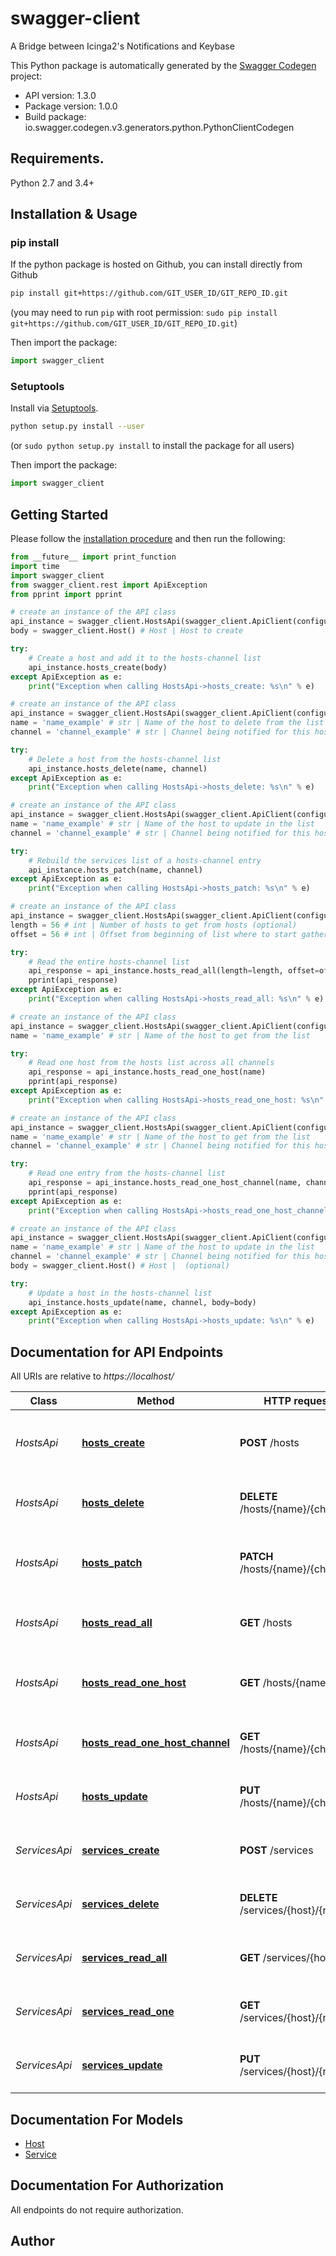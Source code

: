 # swagger-client
A Bridge between Icinga2's Notifications and Keybase

This Python package is automatically generated by the [Swagger Codegen](https://github.com/swagger-api/swagger-codegen) project:

- API version: 1.3.0
- Package version: 1.0.0
- Build package: io.swagger.codegen.v3.generators.python.PythonClientCodegen

## Requirements.

Python 2.7 and 3.4+

## Installation & Usage
### pip install

If the python package is hosted on Github, you can install directly from Github

```sh
pip install git+https://github.com/GIT_USER_ID/GIT_REPO_ID.git
```
(you may need to run `pip` with root permission: `sudo pip install git+https://github.com/GIT_USER_ID/GIT_REPO_ID.git`)

Then import the package:
```python
import swagger_client 
```

### Setuptools

Install via [Setuptools](http://pypi.python.org/pypi/setuptools).

```sh
python setup.py install --user
```
(or `sudo python setup.py install` to install the package for all users)

Then import the package:
```python
import swagger_client
```

## Getting Started

Please follow the [installation procedure](#installation--usage) and then run the following:

```python
from __future__ import print_function
import time
import swagger_client
from swagger_client.rest import ApiException
from pprint import pprint

# create an instance of the API class
api_instance = swagger_client.HostsApi(swagger_client.ApiClient(configuration))
body = swagger_client.Host() # Host | Host to create

try:
    # Create a host and add it to the hosts-channel list
    api_instance.hosts_create(body)
except ApiException as e:
    print("Exception when calling HostsApi->hosts_create: %s\n" % e)

# create an instance of the API class
api_instance = swagger_client.HostsApi(swagger_client.ApiClient(configuration))
name = 'name_example' # str | Name of the host to delete from the list
channel = 'channel_example' # str | Channel being notified for this host

try:
    # Delete a host from the hosts-channel list
    api_instance.hosts_delete(name, channel)
except ApiException as e:
    print("Exception when calling HostsApi->hosts_delete: %s\n" % e)

# create an instance of the API class
api_instance = swagger_client.HostsApi(swagger_client.ApiClient(configuration))
name = 'name_example' # str | Name of the host to update in the list
channel = 'channel_example' # str | Channel being notified for this host

try:
    # Rebuild the services list of a hosts-channel entry
    api_instance.hosts_patch(name, channel)
except ApiException as e:
    print("Exception when calling HostsApi->hosts_patch: %s\n" % e)

# create an instance of the API class
api_instance = swagger_client.HostsApi(swagger_client.ApiClient(configuration))
length = 56 # int | Number of hosts to get from hosts (optional)
offset = 56 # int | Offset from beginning of list where to start gathering hosts (optional)

try:
    # Read the entire hosts-channel list
    api_response = api_instance.hosts_read_all(length=length, offset=offset)
    pprint(api_response)
except ApiException as e:
    print("Exception when calling HostsApi->hosts_read_all: %s\n" % e)

# create an instance of the API class
api_instance = swagger_client.HostsApi(swagger_client.ApiClient(configuration))
name = 'name_example' # str | Name of the host to get from the list

try:
    # Read one host from the hosts list across all channels
    api_response = api_instance.hosts_read_one_host(name)
    pprint(api_response)
except ApiException as e:
    print("Exception when calling HostsApi->hosts_read_one_host: %s\n" % e)

# create an instance of the API class
api_instance = swagger_client.HostsApi(swagger_client.ApiClient(configuration))
name = 'name_example' # str | Name of the host to get from the list
channel = 'channel_example' # str | Channel being notified for this host

try:
    # Read one entry from the hosts-channel list
    api_response = api_instance.hosts_read_one_host_channel(name, channel)
    pprint(api_response)
except ApiException as e:
    print("Exception when calling HostsApi->hosts_read_one_host_channel: %s\n" % e)

# create an instance of the API class
api_instance = swagger_client.HostsApi(swagger_client.ApiClient(configuration))
name = 'name_example' # str | Name of the host to update in the list
channel = 'channel_example' # str | Channel being notified for this host
body = swagger_client.Host() # Host |  (optional)

try:
    # Update a host in the hosts-channel list
    api_instance.hosts_update(name, channel, body=body)
except ApiException as e:
    print("Exception when calling HostsApi->hosts_update: %s\n" % e)
```

## Documentation for API Endpoints

All URIs are relative to *https://localhost/*

Class | Method | HTTP request | Description
------------ | ------------- | ------------- | -------------
*HostsApi* | [**hosts_create**](docs/HostsApi.md#hosts_create) | **POST** /hosts | Create a host and add it to the hosts-channel list
*HostsApi* | [**hosts_delete**](docs/HostsApi.md#hosts_delete) | **DELETE** /hosts/{name}/{channel} | Delete a host from the hosts-channel list
*HostsApi* | [**hosts_patch**](docs/HostsApi.md#hosts_patch) | **PATCH** /hosts/{name}/{channel} | Rebuild the services list of a hosts-channel entry
*HostsApi* | [**hosts_read_all**](docs/HostsApi.md#hosts_read_all) | **GET** /hosts | Read the entire hosts-channel list
*HostsApi* | [**hosts_read_one_host**](docs/HostsApi.md#hosts_read_one_host) | **GET** /hosts/{name} | Read one host from the hosts list across all channels
*HostsApi* | [**hosts_read_one_host_channel**](docs/HostsApi.md#hosts_read_one_host_channel) | **GET** /hosts/{name}/{channel} | Read one entry from the hosts-channel list
*HostsApi* | [**hosts_update**](docs/HostsApi.md#hosts_update) | **PUT** /hosts/{name}/{channel} | Update a host in the hosts-channel list
*ServicesApi* | [**services_create**](docs/ServicesApi.md#services_create) | **POST** /services | Create a service and add it to the services list
*ServicesApi* | [**services_delete**](docs/ServicesApi.md#services_delete) | **DELETE** /services/{host}/{name} | Delete a service from the services list
*ServicesApi* | [**services_read_all**](docs/ServicesApi.md#services_read_all) | **GET** /services/{host} | Read all services from one host
*ServicesApi* | [**services_read_one**](docs/ServicesApi.md#services_read_one) | **GET** /services/{host}/{name} | Read one service from the services list
*ServicesApi* | [**services_update**](docs/ServicesApi.md#services_update) | **PUT** /services/{host}/{name} | Update a service in the services list

## Documentation For Models

 - [Host](docs/Host.md)
 - [Service](docs/Service.md)

## Documentation For Authorization

 All endpoints do not require authorization.


## Author


